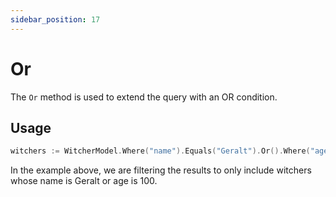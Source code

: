 ```yaml
---
sidebar_position: 17
---
```


# Or

The `Or` method is used to extend the query with an OR condition.

## Usage

```go
witchers := WitcherModel.Where("name").Equals("Geralt").Or().Where("age").Equals(100).Exec().([]Witcher)
```

In the example above, we are filtering the results to only include witchers whose name is Geralt or age is 100.
